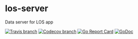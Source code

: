 # los-server
Data server for LOS app

[![Travis branch](https://img.shields.io/travis/krezac/los-server/master.svg)](https://travis-ci.org/krezac/los-server)
[![Codecov branch](https://img.shields.io/codecov/c/github/krezac/los-server/master.svg)](https://codecov.io/gh/krezac/los-server)
[![Go Report Card](https://goreportcard.com/badge/github.com/krezac/los-server)](https://goreportcard.com/report/github.com/krezac/los-server)
[![GoDoc](https://godoc.org/github.com/krezac/los-server?status.svg)](https://godoc.org/github.com/krezac/los-server)

